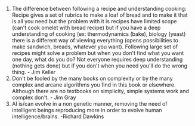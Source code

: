 1. The difference between following a recipe and understanding cooking: Recipe gives a set of rubrics to make a loaf of bread and to make it that is all you need but the problem with it is recipes have limited scope (can't cook omelet with bread recipe) but if you have a deep understanding of cooking (ex: thermodynamics (bake), biology (yeast) there is a different way of viewing everything (opens possibilities to make sandwich, breads, whatever you want). Following large set of recipes might solve a problem but when you don't find what you want one day, what do you do? Not everyone requires deep understanding (nothing gets done) but if you don't when you need you'll do the wrong thing. - Jim Keller
2. Don't be fooled by the many books on complexity or by the many complex and arcane algorithms you find in this book or elsewhere. Although there are no textbooks on simplicity, simple systems work and complex don't. - Jim Gray
3. AI is/can evolve in a non genetic manner, removing the need of intelligent beings reproducing more in order to evolve human intelligence/brains. -Richard Dawkins
